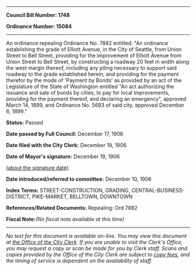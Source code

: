 

********

**Council Bill Number: 1748**
   
**Ordinance Number: 15084**
********

 An ordinance repealing Ordinance No. 7882 entitled: "An ordinance establishing the grade of Elliott Avenue, in the City of Seattle, from Union Street to Bell Street, providing for the improvement of Elliott Avenue from Union Street to Bell Street, by constructing a roadway 20 feet in width along the west margin thereof, including any piling necessary to support said roadway to the grade established herein, and providing for the payment therefor by the mode of 'Payment by Bonds' as provided by an act of the Legislature of the State of Washington entitled "An act authorizing the issuance and sale of bonds by cities, to pay for local improvements, providing for the payment thereof, and declaring an emergency", approved March 14, 1899, and Ordinance No. 5693 of said city, approved December 6, 1899."

**Status:** Passed
   
**Date passed by Full Council:** December 17, 1906
   
**Date filed with the City Clerk:** December 19, 1906
   
**Date of Mayor's signature:** December 19, 1906
   
[(about the signature date)](/~public/approvaldate.htm)
   
   
   
**Date introduced/referred to committee:** December 10, 1906
   
   
**Index Terms:** STREET-CONSTRUCTION, GRADING, CENTRAL-BUSINESS-DISTRICT, PIKE-MARKET, BELLTOWN, DOWNTOWN

**References/Related Documents:** Repealing: Ord 7882

**Fiscal Note:**_(No fiscal note available at this time)_
********

_No text for this document is available on-line. You may view this document at [the Office of the City Clerk](http://www.seattle.gov/leg/clerk/contactUs.htm). If you are unable to visit the Clerk's Office, you may request a copy or scan be made for you by Clerk staff. Scans and copies provided by the Office of the City Clerk are subject to [copy fees](http://clerk.seattle.gov/~public/clerkfees.htm), and the timing of service is dependent on the availability of staff._

